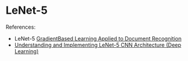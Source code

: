 # LeNet-5

References:
  * LeNet-5 [GradientBased Learning Applied to Document
Recognition](http://vision.stanford.edu/cs598_spring07/papers/Lecun98.pdf)
  * [Understanding and Implementing LeNet-5 CNN Architecture (Deep Learning)](https://towardsdatascience.com/understanding-and-implementing-lenet-5-cnn-architecture-deep-learning-a2d531ebc342)